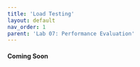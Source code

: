 ```yaml
---
title: 'Load Testing'
layout: default
nav_order: 1
parent: 'Lab 07: Performance Evaluation'
---
```

#### Coming Soon